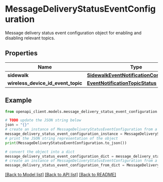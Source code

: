 # MessageDeliveryStatusEventConfiguration

Message delivery status event configuration object for enabling and disabling relevant topics.

## Properties

Name | Type | Description | Notes
------------ | ------------- | ------------- | -------------
**sidewalk** | [**SidewalkEventNotificationConfigurations**](SidewalkEventNotificationConfigurations.md) |  | [optional] 
**wireless_device_id_event_topic** | [**EventNotificationTopicStatus**](EventNotificationTopicStatus.md) |  | [optional] 

## Example

```python
from openapi_client.models.message_delivery_status_event_configuration import MessageDeliveryStatusEventConfiguration

# TODO update the JSON string below
json = "{}"
# create an instance of MessageDeliveryStatusEventConfiguration from a JSON string
message_delivery_status_event_configuration_instance = MessageDeliveryStatusEventConfiguration.from_json(json)
# print the JSON string representation of the object
print(MessageDeliveryStatusEventConfiguration.to_json())

# convert the object into a dict
message_delivery_status_event_configuration_dict = message_delivery_status_event_configuration_instance.to_dict()
# create an instance of MessageDeliveryStatusEventConfiguration from a dict
message_delivery_status_event_configuration_from_dict = MessageDeliveryStatusEventConfiguration.from_dict(message_delivery_status_event_configuration_dict)
```
[[Back to Model list]](../README.md#documentation-for-models) [[Back to API list]](../README.md#documentation-for-api-endpoints) [[Back to README]](../README.md)


